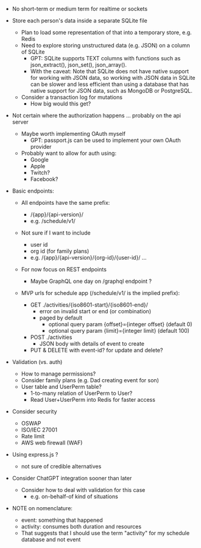 - No short-term or medium term for realtime or sockets

- Store each person's data inside a separate SQLite file

  - Plan to load some representation of that into a temporary store, e.g. Redis
  - Need to explore storing unstructured data (e.g. JSON) on a column of SQLite
    - GPT: SQLite supports TEXT columns with functions such as json_extract(),
      json_set(), json_array().
    - With the caveat: Note that SQLite does not have native support for working with JSON data, so working with JSON data in SQLite can be slower and less efficient than using a database that has native support for JSON data, such as MongoDB or PostgreSQL.
  - Consider a transaction log for mutations
    - How big would this get?

- Not certain where the authorization happens ... probably on the api server

  - Maybe worth implementing OAuth myself
    - GPT: passport.js can be used to implement your own OAuth provider
  - Probably want to allow for auth using:
    - Google
    - Apple
    - Twitch?
    - Facebook?

- Basic endpoints:

  - All endpoints have the same prefix:
    - /{app}/{api-version}/
    - e.g. /schedule/v1/
  - Not sure if I want to include
    - user id
    - org id (for family plans)
    - e.g. /{app}/{api-version}/{org-id}/{user-id}/ ...
  - For now focus on REST endpoints

    - Maybe GraphQL one day on /graphql endpoint ?

  - MVP urls for schedule app (/schedule/v1/ is the implied prefix):
    - GET ./activities/{iso8601-start}/{iso8601-end}/
      - error on invalid start or end (or combination)
      - paged by default
        - optional query param {offset}={integer offset} (default 0)
        - optional query param {limit}={integer limit} (default 100)
    - POST ./activities
      - JSON body with details of event to create
    - PUT & DELETE with event-id? for update and delete?

- Validation (vs. auth)

  - How to manage permissions?
  - Consider family plans (e.g. Dad creating event for son)
  - User table and UserPerm table?
    - 1-to-many relation of UserPerm to User?
    - Read User+UserPerm into Redis for faster access

- Consider security

  - OSWAP
  - ISO/IEC 27001
  - Rate limit
  - AWS web firewall (WAF)

- Using express.js ?

  - not sure of credible alternatives

- Consider ChatGPT integration sooner than later

  - Consider how to deal with validation for this case
    - e.g. on-behalf-of kind of situations

- NOTE on nomenclature:
  - event: something that happened
  - activity: consumes both duration and resources
  - That suggests that I should use the term "activity" for my schedule database and not event
